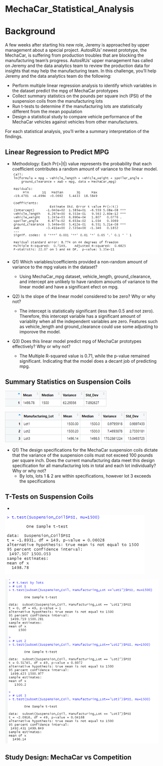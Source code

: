 # MechaCar_Statistical_Analysis
# Background 
A few weeks after starting his new role, Jeremy is approached by upper management about a special project. AutosRUs’ newest prototype, the MechaCar, is suffering from production troubles that are blocking the manufacturing team’s progress. AutosRUs’ upper management has called on Jeremy and the data analytics team to review the production data for insights that may help the manufacturing team.  In this challenge, you’ll help Jeremy and the data analytics team do the following: 

* Perform multiple linear regression analysis to identify which variables in the dataset predict the mpg of MechaCar prototypes 
* Collect summary statistics on the pounds per square inch (PSI) of the suspension coils from the manufacturing lots 
* Run t-tests to determine if the manufacturing lots are statistically different from the mean population 
* Design a statistical study to compare vehicle performance of the MechaCar vehicles against vehicles from other manufacturers. 

For each statistical analysis, you’ll write a summary interpretation of the findings.

## Linear Regression to Predict MPG
- Methodology: Each Pr(>|t|) value represents the probability that each coefficient contributes a random amount of variance to the linear model. 
![Mecha Car Linear Model Summary](./Images/Mecha_lm_summary.png)

- Q1) Which variables/coefficients provided a non-random amount of variance to the mpg values in the dataset?
    - Using MechaCar_mpg dataset, vehicle_length, ground_clearance, and intercept are unlikely to have random amounts of variance to the linear model and have a significant efect on mpg. 
- Q2) Is the slope of the linear model considered to be zero? Why or why not?
    - The intercept is statistically significant (less than 0.5 and not zero). Therefore, this intercept variable has a significant amount of variablity when all the independent variables are zero. Features such as vehicle_length and ground_clearance could use some adjusting to imporove the model. 

- Q3) Does this linear model predict mpg of MechaCar prototypes effectively? Why or why not?
    - The Multiple R-squared value is 0.71, while the p-value remained significant. Indicating that the model does a decant job of predicting mpg.

## Summary Statistics on Suspension Coils
![Total Summary Suspeniosn Coil](./Images/total_summary_df.png)

![Lot Summary](./Images/lot_summary.png)

- Q1) The design specifications for the MechaCar suspension coils dictate that the variance of the suspension coils must not exceed 100 pounds per square inch. Does the current manufacturing data meet this design specification for all manufacturing lots in total and each lot individually? Why or why not?
    - By lots, lots 1 & 2 are within specifications, however lot 3 exceeds the specifications 


## T-Tests on Suspension Coils
-  
![t.test all lots](./Images/t.test_all_lots.png)


![t.test by lot](./Images/t.test_by_lot.png)


## Study Design: MechaCar vs Competition
